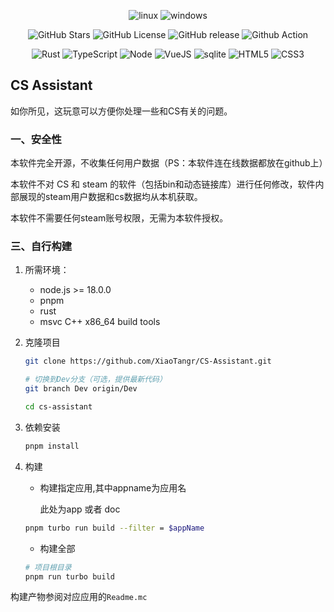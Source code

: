<center>

![linux](https://img.shields.io/badge/linux-01226?logo=linux&logoColor=white)
![windows](https://img.shields.io/badge/windows-0078D6?logo=windows&logoColor=white)

![GitHub Stars](https://img.shields.io/github/stars/XiaoTangr/CS-Assistant)
![GitHub License](https://img.shields.io/github/license/XiaoTangr/CS-Assistant)
![GitHub release](https://img.shields.io/github/v/release/XiaoTangr/CS-Assistant)
![Github Action](https://github.com/XiaoTangr/CS-Assistant/actions/workflows/Dev_build.yaml/badge.svg?branch=Dev)
<!-- ![Github Action](https://github.com/XiaoTangr/CS-Assistant/actions/workflows/Release_build.yaml/badge.svg?branch=Release) -->

<!-- ![VSCode](https://img.shields.io/badge/VSCode-007ACC?logo=visual-studio-code&logoColor=white) -->
![Rust](https://img.shields.io/badge/Rust-000000.svg?logo=rust&logoColor=white)
![TypeScript](https://img.shields.io/badge/TypeScript-007ACC.svg?logo=typescript&logoColor=white)
![Node](https://img.shields.io/badge/Node.js-43853D.svg?logo=node.js&logoColor=white)
![VueJS](https://img.shields.io/badge/Vue.js-35495e.svg?logo=vue.js&logoColor=4FC08D)
![sqlite](https://img.shields.io/badge/sqlite-07405e.svg?logo=sqlite&logoColor=white)
![HTML5](https://img.shields.io/badge/HTML5-E34F26.svg?logo=html5&logoColor=white)
![CSS3](https://img.shields.io/badge/CSS3-1572B6.svg?logo=css3&logoColor=white)

</center>


## CS Assistant

如你所见，这玩意可以方便你处理一些和CS有关的问题。


### 一、安全性

本软件完全开源，不收集任何用户数据（PS：本软件连在线数据都放在github上）

本软件不对 CS 和 steam 的软件（包括bin和动态链接库）进行任何修改，软件内部展现的steam用户数据和cs数据均从本机获取。

本软件不需要任何steam账号权限，无需为本软件授权。


### 三、自行构建

1. 所需环境：

    - node.js >= 18.0.0
    - pnpm
    - rust 
    - msvc C++ x86_64 build tools

2. 克隆项目

    ``` bash
    git clone https://github.com/XiaoTangr/CS-Assistant.git

    # 切换到Dev分支（可选，提供最新代码）
    git branch Dev origin/Dev

    cd cs-assistant

    ```

3. 依赖安装

    ``` bash
    pnpm install
    ```

4. 构建

   - 构建指定应用,其中appname为应用名

        此处为app 或者 doc

    ``` bash
    pnpm turbo run build --filter = $appName
    ```

   - 构建全部

    ``` bash
    # 项目根目录
    pnpm run turbo build
    ```

构建产物参阅对应应用的`Readme.mc`
